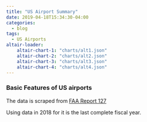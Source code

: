 ```yaml
---
title: "US Airport Summary"
date: 2019-04-18T15:34:30-04:00
categories:
  - blog
tags:
  - US Airports
altair-loader:
    altair-chart-1: "charts/alt1.json"
    altair-chart-2: "charts/alt2.json"
    altair-chart-3: "charts/alt3.json"
    altair-chart-4: "charts/alt4.json"
---
```


### Basic Features of US airports

The data is scraped from [FAA Report 127](https://cats.airports.faa.gov/Reports/rpt127.cfm)

Using data in 2018 for it is the last complete fiscal year.

<div id="altair-chart-1"></div>
<div id="altair-chart-2"></div>
<div id="altair-chart-3"></div>
<div id="altair-chart-4"></div>
